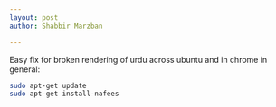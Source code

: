 ```yaml
---
layout: post
author: Shabbir Marzban

---
```

Easy fix for broken rendering of urdu across ubuntu and in chrome in general:

```bash
sudo apt-get update
sudo apt-get install-nafees
```